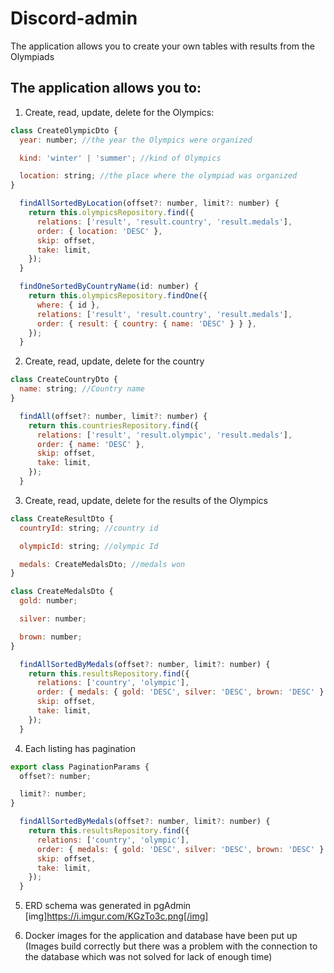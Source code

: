 # Discord-admin

The application allows you to create your own tables with results from the Olympiads

## The application allows you to:

1. Create, read, update, delete for the Olympics:

```javascript
class CreateOlympicDto {
  year: number; //the year the Olympics were organized

  kind: 'winter' | 'summer'; //kind of Olympics

  location: string; //the place where the olympiad was organized
}

  findAllSortedByLocation(offset?: number, limit?: number) {
    return this.olympicsRepository.find({
      relations: ['result', 'result.country', 'result.medals'],
      order: { location: 'DESC' },
      skip: offset,
      take: limit,
    });
  }

  findOneSortedByCountryName(id: number) {
    return this.olympicsRepository.findOne({
      where: { id },
      relations: ['result', 'result.country', 'result.medals'],
      order: { result: { country: { name: 'DESC' } } },
    });
  }
```

2. Create, read, update, delete for the country

```javascript
class CreateCountryDto {
  name: string; //Country name
}

  findAll(offset?: number, limit?: number) {
    return this.countriesRepository.find({
      relations: ['result', 'result.olympic', 'result.medals'],
      order: { name: 'DESC' },
      skip: offset,
      take: limit,
    });
  }
```

3. Create, read, update, delete for the results of the Olympics

```javascript
class CreateResultDto {
  countryId: string; //country id

  olympicId: string; //olympic Id

  medals: CreateMedalsDto; //medals won
}

class CreateMedalsDto {
  gold: number;

  silver: number;

  brown: number;
}

  findAllSortedByMedals(offset?: number, limit?: number) {
    return this.resultsRepository.find({
      relations: ['country', 'olympic'],
      order: { medals: { gold: 'DESC', silver: 'DESC', brown: 'DESC' } },
      skip: offset,
      take: limit,
    });
  }
```

4. Each listing has pagination

```javascript
export class PaginationParams {
  offset?: number;

  limit?: number;
}

  findAllSortedByMedals(offset?: number, limit?: number) {
    return this.resultsRepository.find({
      relations: ['country', 'olympic'],
      order: { medals: { gold: 'DESC', silver: 'DESC', brown: 'DESC' } },
      skip: offset,
      take: limit,
    });
  }
```

5. ERD schema was generated in pgAdmin
   [img]https://i.imgur.com/KGzTo3c.png[/img]

6. Docker images for the application and database have been put up (Images build correctly but there was a problem with the connection to the database which was not solved for lack of enough time)
